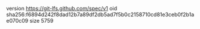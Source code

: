 version https://git-lfs.github.com/spec/v1
oid sha256:f6894d242f8dad12b7a89df2db5ad7f5b0c2158710cd81e3ceb0f2b1ae070c09
size 5759
